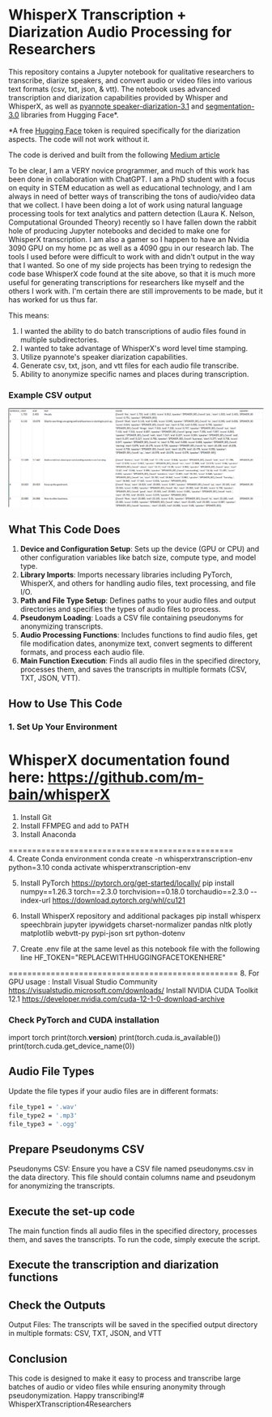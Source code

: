 # WhisperX Transcription + Diarization Audio Processing for Researchers
This repository contains a Jupyter notebook for qualitative researchers to transcribe, diarize speakers, and convert audio or video files into various text formats (csv, txt, json, & vtt). The notebook uses advanced transcription and diarization capabilities provided by Whisper and WhisperX, as well as [pyannote speaker-diarization-3.1](https://huggingface.co/pyannote/speaker-diarization-3.1) and [segmentation-3.0](https://huggingface.co/pyannote/segmentation-3.0) libraries from Hugging Face*.  

*A free [Hugging Face](https://huggingface.co/docs/hub/en/security-tokens) token is required specifically for the diarization aspects. The code will not work without it.
 
 The code is derived and built from the following [Medium article](https://towardsdatascience.com/unlock-the-power-of-audio-data-advanced-transcription-and-diarization-with-whisper-whisperx-and-ed9424307281)

To be clear, I am a VERY novice programmer, and much of this work has been done in collaboration with ChatGPT. I am a PhD student with a focus on equity in STEM education as well as educational technology, and I am always in need of better ways of transcribing the tons of audio/video data that we collect. I have been doing a lot of work using natural language processing tools for text analytics and pattern detection (Laura K. Nelson, Computational Grounded Theory) recently so I have fallen down the rabbit hole of producing Jupyter notebooks and decided to make one for WhisperX transcription. I am also a gamer so I happen to have an Nvidia 3090 GPU on my home pc as well as a 4090 gpu in our research lab. The tools I used before were difficult to work with and didn't output in the way that I wanted. So one of my side projects has been trying to redesign the code base WhisperX code found at the site above, so that it is much more useful for generating transcriptions for researchers like myself and the others I work with. I'm certain there are still improvements to be made, but it has worked for us thus far.

This means: 
1. I wanted the ability to do batch transcriptions of audio files found in multiple subdirectories. 
2. I wanted to take advantage of WhisperX's word level time stamping. 
3. Utilize pyannote's speaker diarization capabilities. 
4. Generate csv, txt, json, and vtt files for each audio file transcribe. 
5. Ability to anonymize specific names and places during transcription. 

### Example CSV output 
![csv output example](image.png)

## What This Code Does

1. **Device and Configuration Setup**: Sets up the device (GPU or CPU) and other configuration variables like batch size, compute type, and model type.
2. **Library Imports**: Imports necessary libraries including PyTorch, WhisperX, and others for handling audio files, text processing, and file I/O.
3. **Path and File Type Setup**: Defines paths to your audio files and output directories and specifies the types of audio files to process.
4. **Pseudonym Loading**: Loads a CSV file containing pseudonyms for anonymizing transcripts.
5. **Audio Processing Functions**: Includes functions to find audio files, get file modification dates, anonymize text, convert segments to different formats, and process each audio file.
6. **Main Function Execution**: Finds all audio files in the specified directory, processes them, and saves the transcripts in multiple formats (CSV, TXT, JSON, VTT).

## How to Use This Code

### 1. Set Up Your Environment
WhisperX documentation found here: https://github.com/m-bain/whisperX
================================================
1. Install Git
2. Install FFMPEG and add to PATH
3. Install Anaconda 

================================================   
4. Create Conda environment
conda create -n whisperxtranscription-env python=3.10
conda activate whisperxtranscription-env

5. Install PyTorch https://pytorch.org/get-started/locally/ 
pip install numpy==1.26.3 torch==2.3.0 torchvision==0.18.0 torchaudio==2.3.0 --index-url https://download.pytorch.org/whl/cu121

6. Install WhisperX repository and additional packages
pip install whisperx speechbrain jupyter ipywidgets charset-normalizer pandas nltk plotly matplotlib webvtt-py pypi-json srt python-dotenv

7. Create .env file at the same level as this notebook file with the following line
HF_TOKEN="REPLACEWITHHUGGINGFACETOKENHERE"

=================================================
8. For GPU usage :
Install Visual Studio Community https://visualstudio.microsoft.com/downloads/
Install NVIDIA CUDA Toolkit 12.1 https://developer.nvidia.com/cuda-12-1-0-download-archive 

### Check PyTorch and CUDA installation
import torch
print(torch.__version__)
print(torch.cuda.is_available())
print(torch.cuda.get_device_name(0))

## Audio File Types

Update the file types if your audio files are in different formats:
```sh
file_type1 = '.wav'
file_type2 = '.mp3'
file_type3 = '.ogg'
```
## Prepare Pseudonyms CSV
Pseudonyms CSV: Ensure you have a CSV file named pseudonyms.csv in the data directory. This file should contain columns name and pseudonym for anonymizing the transcripts.

## Execute the set-up code
The main function finds all audio files in the specified directory, processes them, and saves the transcripts. To run the code, simply execute the script.

## Execute the transcription and diarization functions
## Check the Outputs
Output Files:
The transcripts will be saved in the specified output directory in multiple formats: CSV, TXT, JSON, and VTT

## Conclusion
This code is designed to make it easy to process and transcribe large batches of audio or video files while ensuring anonymity through pseudonymization. Happy transcribing!# WhisperXTranscription4Researchers
